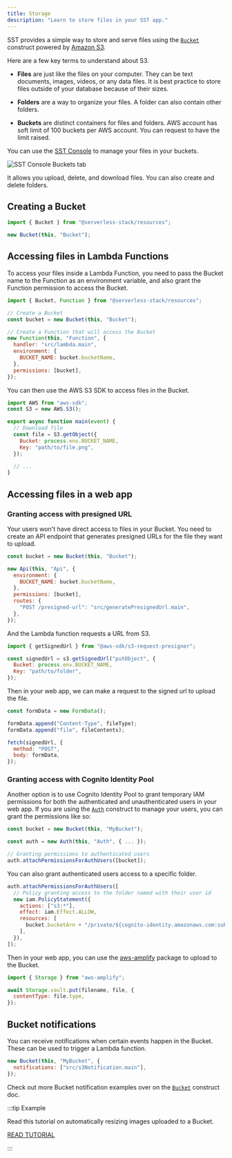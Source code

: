 ```yaml
---
title: Storage
description: "Learn to store files in your SST app."
---
```


SST provides a simple way to store and serve files using the [`Bucket`](constructs/Bucket.md) construct powered by [Amazon S3](https://aws.amazon.com/s3/).

Here are a few key terms to understand about S3.

- **Files** are just like the files on your computer. They can be text documents, images, videos, or any data files. It is best practice to store files outside of your database because of their sizes.

- **Folders** are a way to organize your files. A folder can also contain other folders.

- **Buckets** are distinct containers for files and folders. AWS account has soft limit of 100 buckets per AWS account. You can request to have the limit raised.

You can use the [SST Console](console.md) to manage your files in your buckets.

![SST Console Buckets tab](/img/console/sst-console-buckets-tab.png)

It allows you upload, delete, and download files. You can also create and delete folders.

## Creating a Bucket

```js
import { Bucket } from "@serverless-stack/resources";

new Bucket(this, "Bucket");
```

## Accessing files in Lambda Functions

To access your files inside a Lambda Function, you need to pass the Bucket name to the Function as an environment variable, and also grant the Function permission to access the Bucket.

```js {10,12}
import { Bucket, Function } from "@serverless-stack/resources";

// Create a Bucket
const bucket = new Bucket(this, "Bucket");

// Create a Function that will access the Bucket
new Function(this, "Function", {
  handler: "src/lambda.main",
  environment: {
    BUCKET_NAME: bucket.bucketName,
  },
  permissions: [bucket],
});
```

You can then use the AWS S3 SDK to access files in the Bucket.

```js title="src/lambda.js"
import AWS from "aws-sdk";
const S3 = new AWS.S3();

export async function main(event) {
  // Download file
  const file = S3.getObject({
    Bucket: process.env.BUCKET_NAME,
    Key: "path/to/file.png",
  });

  // ...
}
```

## Accessing files in a web app

### Granting access with presigned URL

Your users won't have direct access to files in your Bucket. You need to create an API endpoint that generates presigned URLs for the file they want to upload.

```js
const bucket = new Bucket(this, "Bucket");

new Api(this, "Api", {
  environment: {
    BUCKET_NAME: bucket.bucketName,
  },
  permissions: [bucket],
  routes: {
    "POST /presigned-url": "src/generatePresignedUrl.main",
  },
});
```

And the Lambda function requests a URL from S3.

```js
import { getSignedUrl } from "@aws-sdk/s3-request-presigner";

const signedUrl = s3.getSignedUrl("putObject", {
  Bucket: process.env.BUCKET_NAME,
  Key: "path/to/folder",
});
```

Then in your web app, we can make a request to the signed url to upload the file.

```js
const formData = new FormData();

formData.append("Content-Type", fileType);
formData.append("file", fileContents);

fetch(signedUrl, {
  method: "POST",
  body: formData,
});
```

### Granting access with Cognito Identity Pool

Another option is to use Cognito Identity Pool to grant temporary IAM permissions for both the authenticated and unauthenticated users in your web app. If you are using the [`Auth`](constructs/Auth.md) construct to manage your users, you can grant the permissions like so:

```js
const bucket = new Bucket(this, "MyBucket");

const auth = new Auth(this, "Auth", { ... });

// Granting permissions to authenticated users
auth.attachPermissionsForAuthUsers([bucket]);
```

You can also grant authenticated users access to a specific folder.

```js
auth.attachPermissionsForAuthUsers([
  // Policy granting access to the folder named with their user id
  new iam.PolicyStatement({
    actions: ["s3:*"],
    effect: iam.Effect.ALLOW,
    resources: [
      bucket.bucketArn + "/private/${cognito-identity.amazonaws.com:sub}/*",
    ],
  }),
]);
```

Then in your web app, you can use the [aws-amplify](https://www.npmjs.com/package/aws-amplify) package to upload to the Bucket.

```js
import { Storage } from "aws-amplify";

await Storage.vault.put(filename, file, {
  contentType: file.type,
});
```

## Bucket notifications

You can receive notifications when certain events happen in the Bucket. These can be used to trigger a Lambda function.

```js
new Bucket(this, "MyBucket", {
  notifications: ["src/s3Notification.main"],
});
```

Check out more Bucket notification examples over on the [`Bucket`](constructs/Bucket.md#enabling-s3-event-notifications) construct doc.

:::tip Example

Read this tutorial on automatically resizing images uploaded to a Bucket.

[READ TUTORIAL](https://serverless-stack.com/examples/how-to-automatically-resize-images-with-serverless.html)

:::
